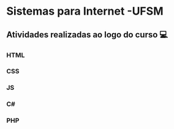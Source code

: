 # Sistemas para Internet -UFSM 

## Atividades realizadas ao logo do curso :computer:

### HTML

### CSS

### JS

### C#

### PHP







 


